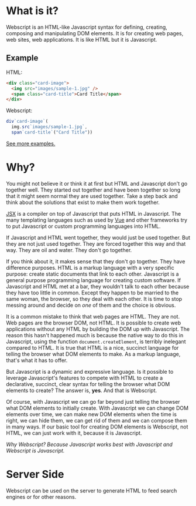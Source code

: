 # What is it?
Webscript is an HTML-like Javascript syntax for defining, creating, composing and manipulating DOM elements. It is for creating web pages, web sites, web applications. It is like HTML but it is Javascript.

## Example

HTML:
```html
<div class="card-image">
  <img src="images/sample-1.jpg" />
  <span class="card-title">Card Title</span>
</div>
```

Webscript:
```javascript
div`card-image`(
  img.src`images/sample-1.jpg`,
  span`card-title`("Card Title"))
```

[See more examples.](https://mudgen.github.io/webscript/html2webscript/#bulma-card)
# Why?

You might not believe it or think it at first but HTML and Javascript don't go together well. They started out together and have been together so long that it might seem normal they are used together. Take a step back and think about the solutions that exist to make them work together.

[JSX](https://reactjs.org/docs/jsx-in-depth.html) is a compiler on top of Javascript that puts HTML in Javascript. The many templating languages such as used by [Vue](https://vuejs.org/v2/guide/syntax.html) and other frameworks try to put Javascript or custom programming languages into HTML.

If Javascript and HTML went together, they would just be used together. But they are not just used together. They are forced together this way and that way. They are oil and water. They don't go together.

If you think about it, it makes sense that they don't go together. They have difference purposes. HTML is a markup language with a very specific purpose: create static documents that link to each other. Javascript is a general purpose programming language for creating custom software. If Javascript and HTML met at a bar, they wouldn't talk to each other because they have too little in common. Except they happen to be married to the same woman, the browser, so they deal with each other. It is time to stop messing around and decide on *one* of them and the choice is obvious.

It is a common mistake to think that web pages are HTML. They are not. Web pages are the browser DOM, not HTML. It is possible to create web applications without any HTML by building the DOM up with Javascript. The reason this hasn't happened much is because the native way to do this in Javascript, using the function `document.createElement`, is terribly inelegant compared to HTML. It is true that HTML is a nice, succinct language for telling the browser what DOM elements to make. As a markup language, that's what it has to offer.

But Javascript is a dynamic and expressive language. Is it possible to leverage Javascript's features to compete with HTML to create a declarative, succinct, clear syntax for telling the browser what DOM elements to create? The answer is, **yes**. And that is Webscript. 

Of course, with Javascript we can go far beyond just telling the browser what DOM elements to initially create. With Javascript we can change DOM elements over time, we can make new DOM elements when the time is right, we can hide them, we can get rid of them and we can compose them in many ways. If our basic tool for creating DOM elements is Webscript, not HTML, we can just work with it, because it is Javascript.

*Why Webscript? Because Javascript works best with Javascript and Webscript is Javascript.*

# Server Side

Webscript can be used on the server to generate HTML to feed search engines or for other reasons.

